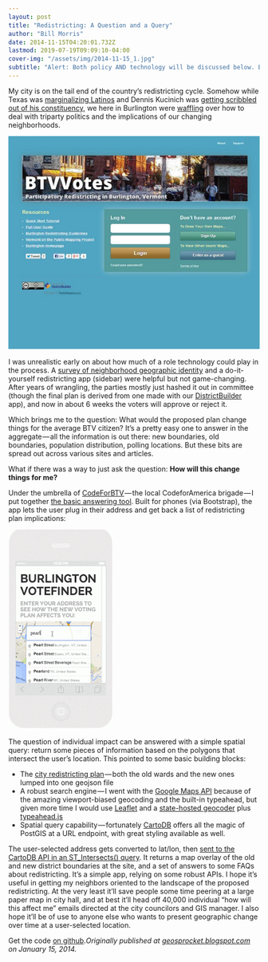 ```yaml
---
layout: post
title: "Redistricting: A Question and a Query"
author: "Bill Morris"
date: 2014-11-15T04:20:01.732Z
lastmod: 2019-07-19T09:09:10-04:00
cover-img: "/assets/img/2014-11-15_1.jpg"
subtitle: "Alert: Both policy AND technology will be discussed below. Bring both your brains. You’ve been warned."
---
```



My city is on the tail end of the country’s redistricting cycle. Somehow while Texas was [marginalizing Latinos](http://www.huffingtonpost.com/2012/08/28/texas-redistricting-discriminated-latino-voters_n_1838030.html) and Dennis Kucinich was [getting scribbled out of his constituency](http://news.firedoglake.com/2012/03/07/kucinich-squeezed-out-by-redistricting-loses-primary-to-kaptur-in-ohio/), we here in Burlington were [waffling](http://7d.blogs.com/offmessage/2013/12/burlington-city-council-mulls-redistricting-take-457.html) over how to deal with triparty politics and the implications of our changing neighborhoods.




![image](/shoals/assets/img/2014-11-15_2.jpeg)



I was unrealistic early on about how much of a role technology could play in the process. A [survey of neighborhood geographic identity](http://btvhoods.geosprocket.org/results2.html) and a do-it-yourself redistricting app (sidebar) were helpful but not game-changing. After years of wrangling, the parties mostly just hashed it out in committee (though the final plan is derived from one made with our [DistrictBuilder](http://www.publicmapping.org/Home) app), and now in about 6 weeks the voters will approve or reject it.

Which brings me to the question: What would the proposed plan change things for the average BTV citizen? It’s a pretty easy one to answer in the aggregate — all the information is out there: new boundaries, old boundaries, population distribution, polling locations. But these bits are spread out across various sites and articles.

What if there was a way to just ask the question: **How will this change things for me?**

Under the umbrella of [CodeForBTV](http://codeforbtv.org/) — the local CodeforAmerica brigade — I put together [the basic answering tool](http://codeforbtv.org/votefinder/). Built for phones (via Bootstrap), the app lets the user plug in their address and get back a list of redistricting plan implications:




![image](/shoals/assets/img/2014-11-15_3.gif)



The question of individual impact can be answered with a simple spatial query: return some pieces of information based on the polygons that intersect the user’s location. This pointed to some basic building blocks:

*   The [city redistricting plan](https://gist.github.com/wboykinm/7ef57cd1e58fc626ee3c#file-map-geojson) — both the old wards and the new ones lumped into one geojson file
*   A robust search engine — I went with the [Google Maps API](https://developers.google.com/maps/) because of the amazing viewport-biased geocoding and the built-in typeahead, but given more time I would use [Leaflet](http://leafletjs.com/) and a [state-hosted geocoder](http://vcgi.vermont.gov/warehouse/web_services/geocoding) plus [typeahead.js](http://twitter.github.io/typeahead.js/)
*   Spatial query capability — fortunately [CartoDB](http://developers.cartodb.com/documentation/cartodb-js.html) offers all the magic of PostGIS at a URL endpoint, with great styling available as well.

The user-selected address gets converted to lat/lon, then [sent to the CartoDB API in an ST_Intersects() query](https://github.com/codeforbtv/votefinder/blob/master/votefind.js#L57). It returns a map overlay of the old and new district boundaries at the site, and a set of answers to some FAQs about redistricting. It’s a simple app, relying on some robust APIs. I hope it’s useful in getting my neighbors oriented to the landscape of the proposed redistricting. At the very least it’ll save people some time peering at a large paper map in city hall, and at best it’ll head off 40,000 individual “how will this affect me” emails directed at the city councilors and GIS manager. I also hope it’ll be of use to anyone else who wants to present geographic change over time at a user-selected location.

Get the code [on github](https://github.com/codeforbtv/votefinder)._Originally published at_ [_geosprocket.blogspot.com_](http://geosprocket.blogspot.com/2014/01/redistricting-question-and-query.html) _on January 15, 2014._
